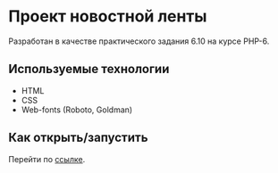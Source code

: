 # Проект новостной ленты

Разработан в качестве практического задания 6.10 на курсе PHP-6.

## Используемые технологии

* HTML
* CSS
* Web-fonts (Roboto, Goldman)

## Как открыть/запустить

Перейти по [ссылке](https://evg13ny.github.io/site-6-10/pages/index.html).